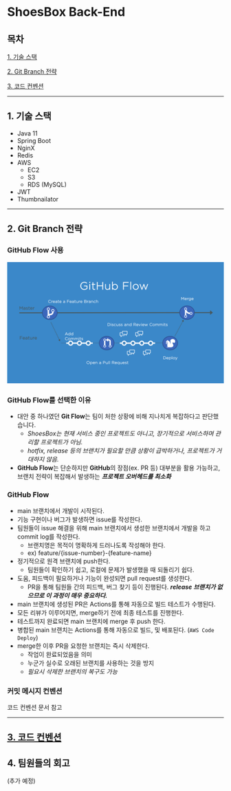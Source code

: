 # ShoesBox Back-End

## 목차

[1. 기술 스택](#1-기술-스택)

[2. Git Branch 전략](#2-git-branch-전략)

[3. 코드 컨벤션](#3-코드-컨벤션)

---

## 1. 기술 스택

* Java 11
* Spring Boot
* NginX
* Redis
* AWS
  * EC2
  * S3
  * RDS (MySQL)
* JWT
* Thumbnailator

---

## 2. Git Branch 전략

### GitHub Flow 사용

![GitHub Flow](/img/github-flow.png)

### GitHub Flow를 선택한 이유

* 대안 중 하나였던 **Git Flow**는 팀이 처한 상황에 비해 지나치게 복잡하다고 판단했습니다.
  * *ShoesBox는 현재 서비스 중인 프로젝트도 아니고, 장기적으로 서비스하며 관리할 프로젝트가 아님.*
  * *hotfix, release 등의 브랜치가 필요할 만큼 상황이 급박하거나, 프로젝트가 거대하지 않음.*
* **GitHub Flow**는 단순하지만 **GitHub**의 장점(ex. PR 등) 대부분을 활용 가능하고, 브랜치 전략이 복잡해서 발생하는 ***프로젝트 오버헤드를 최소화***

### GitHub Flow

* main 브랜치에서 개발이 시작된다.
* 기능 구현이나 버그가 발생하면 issue를 작성한다.
* 팀원들이 issue 해결을 위해 main 브랜치에서 생성한 브랜치에서 개발을 하고 commit log를 작성한다.
  * 브랜치명은 목적이 명확하게 드러나도록 작성해야 한다.
  * ex) feature/{issue-number}-{feature-name}
* 정기적으로 원격 브랜치에 push한다.
  * 팀원들이 확인하기 쉽고, 로컬에 문제가 발생했을 때 되돌리기 쉽다.
* 도움, 피드백이 필요하거나 기능이 완성되면 pull request를 생성한다.
  * PR을 통해 팀원들 간의 피드백, 버그 찾기 등이 진행된다. ***release 브랜치가 없으므로 이 과정이 매우 중요하다.***
* main 브랜치에 생성된 PR은 Actions를 통해 자동으로 빌드 테스트가 수행된다.
* 모든 리뷰가 이루어지면, merge하기 전에 최종 테스트를 진행한다.
* 테스트까지 완료되면 main 브랜치에 merge 후 push 한다.
* 병합된 main 브랜치는 Actions를 통해 자동으로 빌드, 및 배포된다. (`AWS Code Deploy`)
* merge한 이후 PR을 요청한 브랜치는 즉시 삭제한다.
  * 작업이 완료되었음을 의미
  * 누군가 실수로 오래된 브랜치를 사용하는 것을 방지
  * *필요시 삭제한 브랜치의 복구도 가능*

### 커밋 메시지 컨벤션

코드 컨벤션 문서 참고

---

## [3. 코드 컨벤션](/convention.md)

## 4. 팀원들의 회고

(추가 예정)
